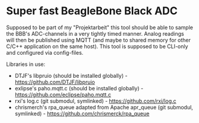 # Super fast BeagleBone Black ADC
Supposed to be part of my "Projektarbeit" this tool should be able to sample the BBB's ADC-channels in a very tightly timed manner.
Analog readings will then be published using MQTT (and maybe to shared memory for other C/C++ application on the same host).
This tool is supposed to be CLI-only and configured via config-files.

Libraries in use:
* DTJF's libpruio (should be installed globally) - https://github.com/DTJF/libpruio
* exlipse's paho.mqtt.c (should be installed globally) - https://github.com/eclipse/paho.mqtt.c
* rxi's log.c (git submodul, symlinked) - https://github.com/rxi/log.c
* chrismerch's rpa_queue adapted from Apache apr_queue (git submodul, symlinked) - https://github.com/chrismerck/rpa_queue
